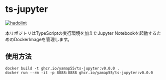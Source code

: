 # ts-jupyter

[![hadolint](https://github.com/yamap55/ts-jupyter/actions/workflows/hadolint.yml/badge.svg?branch=main)](https://github.com/yamap55/ts-jupyter/actions/workflows/hadolint.yml)

本リポジトリはTypeScriptの実行環境を加えたJupyter Notebookを起動するためのDockerImageを管理します。

## 使用方法

```
docker build -t ghcr.io/yamap55/ts-jupyter:v0.0.0 .
docker run --rm -it -p 8888:8888 ghcr.io/yamap55/ts-jupyter:v0.0.0
```
